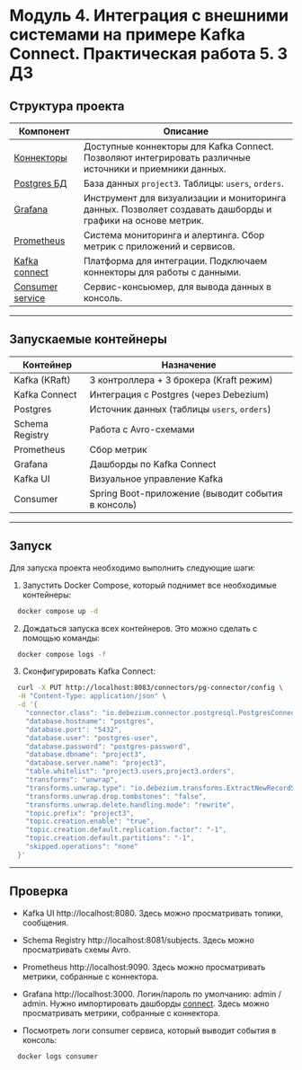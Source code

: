 # Модуль 4. Интеграция с внешними системами на примере Kafka Connect. Практическая работа 5. 3 ДЗ

## Структура проекта

| Компонент                      | Описание                                                                                                   |
|--------------------------------|------------------------------------------------------------------------------------------------------------|
| [Коннекторы](plugins)          | Доступные коннекторы для Kafka Connect. Позволяют интегрировать различные источники и приемники данных.    |
| [Postgres БД](postgres)        | База данных `project3`. Таблицы: `users`, `orders`.                                                        |
| [Grafana](grafana)             | Инструмент для визуализации и мониторинга данных. Позволяет создавать дашборды и графики на основе метрик. |
| [Prometheus](prometheus)       | Система мониторинга и алертинга. Сбор метрик с приложений и сервисов.                                      |
| [Kafka connect](kafka_connect) | Платформа для интеграции. Подключаем коннекторы для работы с данными.                                      |
| [Consumer service](consumer)   | Сервис-консьюмер, для вывода данных в консоль.                                                             |

---

## Запускаемые контейнеры

| Контейнер       | Назначение                                         |
|-----------------|----------------------------------------------------|
| Kafka (KRaft)   | 3 контроллера + 3 брокера (Kraft режим)            |
| Kafka Connect   | Интеграция с Postgres (через Debezium)             |
| Postgres        | Источник данных (таблицы `users`, `orders`)        |
| Schema Registry | Работа с Avro-схемами                              |
| Prometheus      | Сбор метрик                                        |
| Grafana         | Дашборды по Kafka Connect                          |
| Kafka UI        | Визуальное управление Kafka                        |
| Consumer        | Spring Boot-приложение (выводит события в консоль) |

___

## Запуск

Для запуска проекта необходимо выполнить следующие шаги:

1. Запустить Docker Compose, который поднимет все необходимые контейнеры:

```bash
  docker compose up -d
```

2. Дождаться запуска всех контейнеров. Это можно сделать с помощью команды:

```bash
  docker compose logs -f
```

3. Сконфигурировать Kafka Connect:

```bash
  curl -X PUT http://localhost:8083/connectors/pg-connector/config \
  -H "Content-Type: application/json" \
  -d '{
    "connector.class": "io.debezium.connector.postgresql.PostgresConnector",
    "database.hostname": "postgres",
    "database.port": "5432",
    "database.user": "postgres-user",
    "database.password": "postgres-password",
    "database.dbname": "project3",
    "database.server.name": "project3",
    "table.whitelist": "project3.users,project3.orders",
    "transforms": "unwrap",
    "transforms.unwrap.type": "io.debezium.transforms.ExtractNewRecordState",
    "transforms.unwrap.drop.tombstones": "false",
    "transforms.unwrap.delete.handling.mode": "rewrite",
    "topic.prefix": "project3",
    "topic.creation.enable": "true",
    "topic.creation.default.replication.factor": "-1",
    "topic.creation.default.partitions": "-1",
    "skipped.operations": "none"
  }'
```

___

## Проверка

* Kafka UI http://localhost:8080. Здесь можно просматривать топики, сообщения.

* Schema Registry http://localhost:8081/subjects. Здесь можно просматривать схемы Avro.

* Prometheus http://localhost:9090. Здесь можно просматривать метрики, собранные с коннектора.

* Grafana http://localhost:3000. Логин/пароль по умолчанию: admin / admin. Нужно импортировать дашборды
  [connect](grafana/dashboards/connect.json). Здесь можно просматривать метрики, собранные с коннектора.

* Посмотреть логи consumer сервиса, который выводит события в консоль:

```bash
  docker logs consumer
```